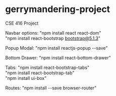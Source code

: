 # gerrymandering-project
CSE 416 Project

Navbar options: "npm install react react-dom"<br/>
                "npm install react-bootstrap bootstrap@5.1.3"

Popup Modal: "npm install reactjs-popup --save"

Bottom Drawer: "npm install react-bottom-drawer"

Tabs: "npm install react-bootstrap-tabs" <br/> "npm install react-bootstrap-tab" <br /> "npm install ui-box"

Routes: "npm install --save browser-router"
